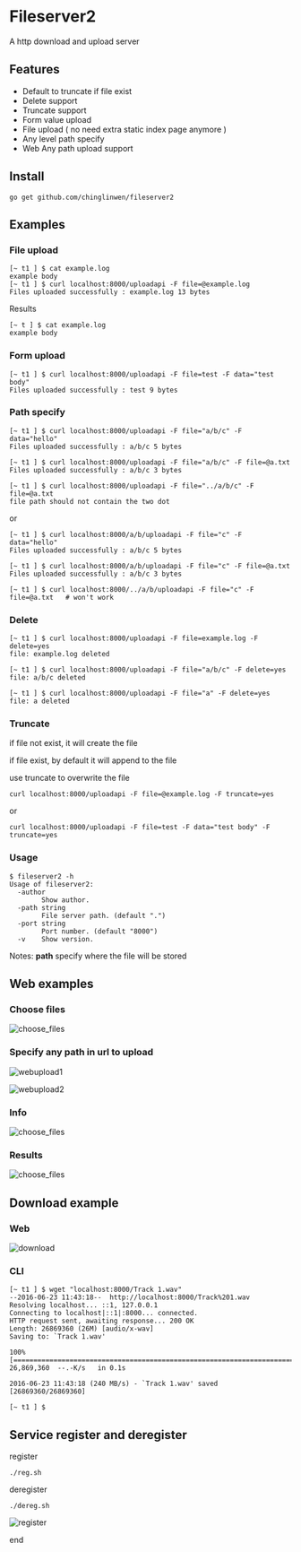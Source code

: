 # Fileserver2

A http download and upload server

## Features

* Default to truncate if file exist
* Delete support
* Truncate support
* Form value upload
* File upload ( no need extra static index page anymore )
* Any level path specify 
* Web Any path upload support

## Install

```
go get github.com/chinglinwen/fileserver2
```

## Examples

### File upload

```
[~ t1 ] $ cat example.log 
example body
[~ t1 ] $ curl localhost:8000/uploadapi -F file=@example.log
Files uploaded successfully : example.log 13 bytes 
```

Results

```
[~ t ] $ cat example.log 
example body
```

### Form upload

```
[~ t1 ] $ curl localhost:8000/uploadapi -F file=test -F data="test body"
Files uploaded successfully : test 9 bytes 
```

### Path specify

```
[~ t1 ] $ curl localhost:8000/uploadapi -F file="a/b/c" -F data="hello"
Files uploaded successfully : a/b/c 5 bytes 

[~ t1 ] $ curl localhost:8000/uploadapi -F file="a/b/c" -F file=@a.txt 
Files uploaded successfully : a/b/c 3 bytes 

[~ t1 ] $ curl localhost:8000/uploadapi -F file="../a/b/c" -F file=@a.txt
file path should not contain the two dot
```

or

```
[~ t1 ] $ curl localhost:8000/a/b/uploadapi -F file="c" -F data="hello"
Files uploaded successfully : a/b/c 5 bytes 

[~ t1 ] $ curl localhost:8000/a/b/uploadapi -F file="c" -F file=@a.txt 
Files uploaded successfully : a/b/c 3 bytes 

[~ t1 ] $ curl localhost:8000/../a/b/uploadapi -F file="c" -F file=@a.txt   # won't work
```

### Delete

```
[~ t1 ] $ curl localhost:8000/uploadapi -F file=example.log -F delete=yes 
file: example.log deleted

[~ t1 ] $ curl localhost:8000/uploadapi -F file="a/b/c" -F delete=yes  
file: a/b/c deleted

[~ t1 ] $ curl localhost:8000/uploadapi -F file="a" -F delete=yes      
file: a deleted
```

### Truncate

if file not exist, it will create the file

if file exist, by default it will append to the file

use truncate to overwrite the file

```
curl localhost:8000/uploadapi -F file=@example.log -F truncate=yes 
```

or

```
curl localhost:8000/uploadapi -F file=test -F data="test body" -F truncate=yes 
```

### Usage

```
$ fileserver2 -h
Usage of fileserver2:
  -author
        Show author.
  -path string
        File server path. (default ".")
  -port string
        Port number. (default "8000")
  -v    Show version.
```

Notes: **path** specify where the file will be stored


## Web examples

### Choose files

![choose_files](doc/fileserver2-web1.png)

### Specify any path in url to upload

![webupload1](doc/webupload1.png)

![webupload2](doc/webupload2.png)

### Info

![choose_files](doc/fileserver2-web2.png)

### Results

![choose_files](doc/fileserver2-web3.png)

## Download example

### Web

![download](doc/fileserver2-web4.png)

### CLI

```
[~ t1 ] $ wget "localhost:8000/Track 1.wav"
--2016-06-23 11:43:18--  http://localhost:8000/Track%201.wav
Resolving localhost... ::1, 127.0.0.1
Connecting to localhost|::1|:8000... connected.
HTTP request sent, awaiting response... 200 OK
Length: 26869360 (26M) [audio/x-wav]
Saving to: `Track 1.wav'

100%[=============================================================================>] 26,869,360  --.-K/s   in 0.1s    

2016-06-23 11:43:18 (240 MB/s) - `Track 1.wav' saved [26869360/26869360]

[~ t1 ] $
```

## Service register and deregister

register

```
./reg.sh
```

deregister

```
./dereg.sh
```

![register](doc/reg.png)

end
